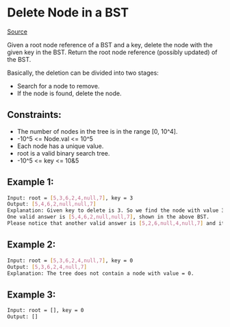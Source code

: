 # Delete Node in a BST
[Source](https://leetcode.com/problems/delete-node-in-a-bst/)

Given a root node reference of a BST and a key, delete the node with the given key in the BST. Return the root node reference (possibly updated) of the BST.

Basically, the deletion can be divided into two stages:

 - Search for a node to remove.
 - If the node is found, delete the node.

## Constraints:

 - The number of nodes in the tree is in the range [0, 10^4].
 - -10^5 <= Node.val <= 10^5
 - Each node has a unique value.
 - root is a valid binary search tree.
 - -10^5 <= key <= 10&5
## Example 1:
```sh
Input: root = [5,3,6,2,4,null,7], key = 3
Output: [5,4,6,2,null,null,7]
Explanation: Given key to delete is 3. So we find the node with value 3 and delete it.
One valid answer is [5,4,6,2,null,null,7], shown in the above BST.
Please notice that another valid answer is [5,2,6,null,4,null,7] and it's also accepted.
```

## Example 2:
```sh
Input: root = [5,3,6,2,4,null,7], key = 0
Output: [5,3,6,2,4,null,7]
Explanation: The tree does not contain a node with value = 0.
```

## Example 3:
```sh
Input: root = [], key = 0
Output: []
```
